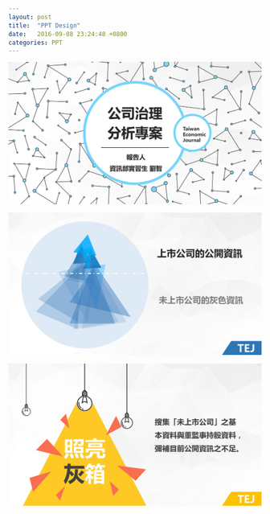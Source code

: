 ```yaml
---
layout: post
title:  "PPT Design"
date:   2016-09-08 23:24:48 +0800
categories: PPT
---
```

![](./_image/幻灯片01.jpg)

![](./_image/幻灯片02.jpg)

![](./_image/幻灯片03.jpg)